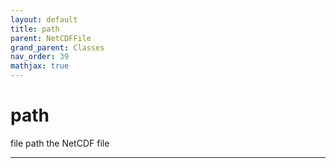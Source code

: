 ```yaml
---
layout: default
title: path
parent: NetCDFFile
grand_parent: Classes
nav_order: 39
mathjax: true
---
```


#  path

file path the NetCDF file


---

